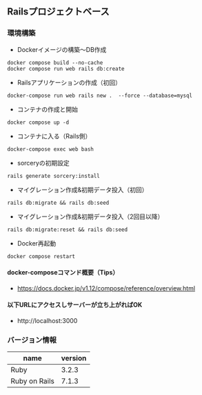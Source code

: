 ## Railsプロジェクトベース

### 環境構築
- Dockerイメージの構築〜DB作成

```
docker compose build --no-cache
docker compose run web rails db:create
```

- Railsアプリケーションの作成（初回）

```
docker-compose run web rails new .  --force --database=mysql
```

- コンテナの作成と開始

```
docker compose up -d
```

- コンテナに入る（Rails側）

```
docker-compose exec web bash
```

- sorceryの初期設定
```
rails generate sorcery:install
```

- マイグレーション作成&初期データ投入（初回）
```
rails db:migrate && rails db:seed
```

- マイグレーション作成&初期データ投入（2回目以降）
```
rails db:migrate:reset && rails db:seed
```

- Docker再起動

```
docker compose restart
```

#### docker-composeコマンド概要（Tips）

- https://docs.docker.jp/v1.12/compose/reference/overview.html


#### 以下URLにアクセスしサーバーが立ち上がればOK

- http://localhost:3000


### バージョン情報

name|version
--|--
Ruby | 3.2.3
Ruby on Rails | 7.1.3